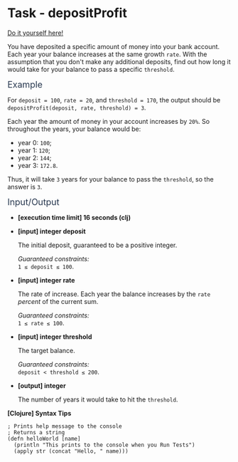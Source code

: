 # Task - depositProfit

[Do it yourself here!](https://app.codesignal.com/arcade/intro/level-7/8PxjMSncp9ApA4DAb)

<p>You have deposited a specific amount of money into your bank account. Each year your balance increases at the same growth <code>rate</code>. With the assumption that you don't make any additional deposits, find out how long it would take for your balance to pass a specific <code>threshold</code>.</p>
<p><span class="markdown--header" style="color:#2b3b52;font-size:1.4em">Example</span></p>
<p>For <code>deposit = 100</code>, <code>rate = 20</code>, and <code>threshold = 170</code>, the output should be<br>
<code>depositProfit(deposit, rate, threshold) = 3</code>.</p>
<p>Each year the amount of money in your account increases by <code>20%</code>. So throughout the years, your balance would be:</p>
<ul>
<li>year 0: <code>100</code>;</li>
<li>year 1: <code>120</code>;</li>
<li>year 2: <code>144</code>;</li>
<li>year 3: <code>172.8</code>.</li>
</ul>
<p>Thus, it will take <code>3</code> years for your balance to pass the <code>threshold</code>, so the answer is <code>3</code>.</p>
<p><span class="markdown--header" style="color:#2b3b52;font-size:1.4em">Input/Output</span></p>
<ul>
<li>
<p><strong>[execution time limit] 16 seconds (clj)</strong></p>
</li>
<li>
<p><strong>[input] integer deposit</strong></p>
<p>The initial deposit, guaranteed to be a positive integer.</p>
<p><em>Guaranteed constraints:</em><br>
<code>1 ≤ deposit ≤ 100</code>.</p>
</li>
<li>
<p><strong>[input] integer rate</strong></p>
<p>The rate of increase. Each year the balance increases by the <code>rate</code> <em>percent</em> of the current sum.</p>
<p><em>Guaranteed constraints:</em><br>
<code>1 ≤ rate ≤ 100</code>.</p>
</li>
<li>
<p><strong>[input] integer threshold</strong></p>
<p>The target balance.</p>
<p><em>Guaranteed constraints:</em><br>
<code>deposit &lt; threshold ≤ 200</code>.</p>
</li>
<li>
<p><strong>[output] integer</strong></p>
<p>The number of years it would take to hit the <code>threshold</code>.</p>
</li>
</ul>
<p><strong>[Clojure] Syntax Tips</strong></p>
<pre><code class="language-clojure"><span class="hljs-comment">; Prints help message to the console</span>
<span class="hljs-comment">; Returns a string</span>
(<span class="hljs-keyword">defn</span> <span class="hljs-title">helloWorld</span> [name] 
  (<span class="hljs-name">println</span> <span class="hljs-string">"This prints to the console when you Run Tests"</span>)
  (<span class="hljs-name"><span class="hljs-builtin-name">apply</span></span> str (<span class="hljs-name"><span class="hljs-builtin-name">concat</span></span> <span class="hljs-string">"Hello, "</span> name)))
</code></pre>
